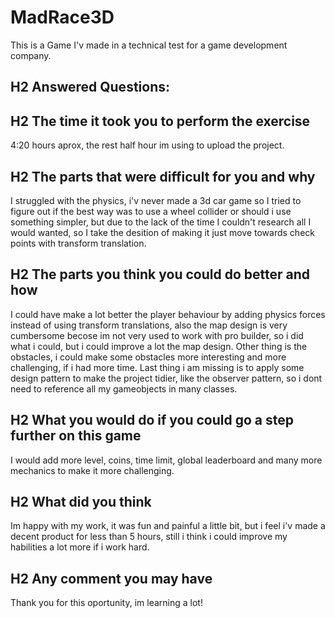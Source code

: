 # MadRace3D
This is a Game I'v made in a technical test for a game development company.

## H2 Answered Questions:

## H2 The time it took you to perform the exercise
4:20 hours aprox, the rest half hour im using to upload the project.

## H2 The parts that were difficult for you and why
I struggled with the physics, i'v never made a 3d car game so I tried to figure out if the best way was to use a wheel collider or should i use something simpler, but due to the lack of the time I couldn't research all I would wanted, so I take the desition of making it just move towards check points with transform translation.

## H2 The parts you think you could do better and how
I could have make a lot better the player behaviour by adding physics forces instead of using transform translations, also the map design is very cumbersome becose im not very used to work with pro builder, so i did what i could, but i could improve a lot the map design. Other thing is the obstacles, i could make some obstacles more interesting and more challenging, if i had more time. Last thing i am missing is to apply some design pattern to make the project tidier, like the observer pattern, so i dont need to reference all my gameobjects in many classes.

## H2 What you would do if you could go a step further on this game
I would add more level, coins, time limit, global leaderboard and many more mechanics to make it more challenging.

## H2 What did you think
Im happy with my work, it was fun and painful a little bit, but i feel i'v made a decent product for less than 5 hours, still i think i could improve my habilities a lot more if i work hard.

## H2 Any comment you may have
Thank you for this oportunity, im learning a lot!
